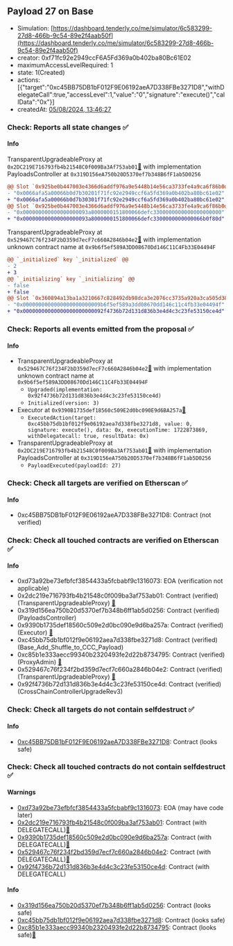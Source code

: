 ## Payload 27 on Base

- Simulation: [https://dashboard.tenderly.co/me/simulator/6c583299-27d8-466b-9c54-89e2f4aab50f](https://dashboard.tenderly.co/me/simulator/6c583299-27d8-466b-9c54-89e2f4aab50f)
- creator: 0xf71fc92e2949ccF6A5Fd369a0b402ba80Bc61E02
- maximumAccessLevelRequired: 1
- state: 1(Created)
- actions: [{"target":"0xc45BB75DB1bF012F9E06192aeA7D338FBe3271D8","withDelegateCall":true,"accessLevel":1,"value":"0","signature":"execute()","callData":"0x"}]
- createdAt: [05/08/2024, 13:46:27](https://basescan.org/tx/0x43b078280ac068236ef026029481c5771ff4579dcb9becd5e11ab2de18a585e8)

### Check: Reports all state changes :white_check_mark:

#### Info


TransparentUpgradeableProxy at `0x2DC219E716793fb4b21548C0f009Ba3Af753ab01`[:ghost:](https://github.com/bgd-labs/aave-address-book "GovernanceV3Base.PAYLOADS_CONTROLLER") with implementation PayloadsController at `0x319D156eA750b20D5370ef7b348B6fF1ab5D0256`
```diff
@@ Slot `0x925be0b447003e4366d6addf976a9e5448b14e56ca3733fe4a9ca6f86b0dcbd5` @@
- "0x0066afa5a00066b0d7b30201f71fc92e2949ccf6a5fd369a0b402ba80bc61e02"
+ "0x0066afa5a00066b0d7b30301f71fc92e2949ccf6a5fd369a0b402ba80bc61e02"
@@ Slot `0x925be0b447003e4366d6addf976a9e5448b14e56ca3733fe4a9ca6f86b0dcbd6` @@
- "0x000000000000000000093a8000000151800066defc3300000000000000000000"
+ "0x000000000000000000093a8000000151800066defc3300000000000066b0f80d"
```

TransparentUpgradeableProxy at `0x529467C76f234F2bD359d7ecF7c660A2846b04e2`[:ghost:](https://github.com/bgd-labs/aave-address-book "GovernanceV3Base.CROSS_CHAIN_CONTROLLER") with implementation unknown contract name at `0x9b6f5ef589A3DD08670Dd146C11C4Fb33E04494F`
```diff
@@ `_initialized` key `_initialized` @@
- 2
+ 3
@@ `_initializing` key `_initializing` @@
- false
+ false
@@ Slot `0x360894a13ba1a3210667c828492db98dca3e2076cc3735a920a3ca505d382bbc` @@
- "0x0000000000000000000000009b6f5ef589a3dd08670dd146c11c4fb33e04494f"
+ "0x00000000000000000000000092f4736b72d131d836b3e4d4c3c23fe53150ce4d"
```


### Check: Reports all events emitted from the proposal :white_check_mark:

#### Info

- TransparentUpgradeableProxy at `0x529467C76f234F2bD359d7ecF7c660A2846b04e2`[:ghost:](https://github.com/bgd-labs/aave-address-book "GovernanceV3Base.CROSS_CHAIN_CONTROLLER") with implementation unknown contract name at `0x9b6f5ef589A3DD08670Dd146C11C4Fb33E04494F`
  - `Upgraded(implementation: 0x92f4736b72d131d836b3e4d4c3c23fe53150ce4d)`
  - `Initialized(version: 3)`
- Executor at `0x9390B1735def18560c509E2d0bc090E9d6BA257a`[:ghost:](https://github.com/bgd-labs/aave-address-book "AaveV3Base.ACL_ADMIN, GovernanceV3Base.EXECUTOR_LVL_1")
  - `ExecutedAction(target: 0xc45bb75db1bf012f9e06192aea7d338fbe3271d8, value: 0, signature: execute(), data: 0x, executionTime: 1722873869, withDelegatecall: true, resultData: 0x)`
- TransparentUpgradeableProxy at `0x2DC219E716793fb4b21548C0f009Ba3Af753ab01`[:ghost:](https://github.com/bgd-labs/aave-address-book "GovernanceV3Base.PAYLOADS_CONTROLLER") with implementation PayloadsController at `0x319D156eA750b20D5370ef7b348B6fF1ab5D0256`
  - `PayloadExecuted(payloadId: 27)`

### Check: Check all targets are verified on Etherscan :white_check_mark:

#### Info

- 0xc45BB75DB1bF012F9E06192aeA7D338FBe3271D8: Contract (not verified) 

### Check: Check all touched contracts are verified on Etherscan :white_check_mark:

#### Info

- 0xd73a92be73efbfcf3854433a5fcbabf9c1316073: EOA (verification not applicable)
- 0x2dc219e716793fb4b21548c0f009ba3af753ab01: Contract (verified) (TransparentUpgradeableProxy) [:ghost:](https://github.com/bgd-labs/aave-address-book "GovernanceV3Base.PAYLOADS_CONTROLLER")
- 0x319d156ea750b20d5370ef7b348b6ff1ab5d0256: Contract (verified) (PayloadsController) 
- 0x9390b1735def18560c509e2d0bc090e9d6ba257a: Contract (verified) (Executor) [:ghost:](https://github.com/bgd-labs/aave-address-book "AaveV3Base.ACL_ADMIN, GovernanceV3Base.EXECUTOR_LVL_1")
- 0xc45bb75db1bf012f9e06192aea7d338fbe3271d8: Contract (verified) (Base_Add_Shuffle_to_CCC_Payload) 
- 0xc85b1e333aecc99340b2320493fe2d22b8734795: Contract (verified) (ProxyAdmin) [:ghost:](https://github.com/bgd-labs/aave-address-book "MiscBase.PROXY_ADMIN")
- 0x529467c76f234f2bd359d7ecf7c660a2846b04e2: Contract (verified) (TransparentUpgradeableProxy) [:ghost:](https://github.com/bgd-labs/aave-address-book "GovernanceV3Base.CROSS_CHAIN_CONTROLLER")
- 0x92f4736b72d131d836b3e4d4c3c23fe53150ce4d: Contract (verified) (CrossChainControllerUpgradeRev3) 

### Check: Check all targets do not contain selfdestruct :white_check_mark:

#### Info

- [0xc45BB75DB1bF012F9E06192aeA7D338FBe3271D8](https://basescan.org/address/0xc45BB75DB1bF012F9E06192aeA7D338FBe3271D8): Contract (looks safe)

### Check: Check all touched contracts do not contain selfdestruct :white_check_mark:

#### Warnings

- [0xd73a92be73efbfcf3854433a5fcbabf9c1316073](https://basescan.org/address/0xd73a92be73efbfcf3854433a5fcbabf9c1316073): EOA (may have code later)
- [0x2dc219e716793fb4b21548c0f009ba3af753ab01](https://basescan.org/address/0x2dc219e716793fb4b21548c0f009ba3af753ab01): Contract (with DELEGATECALL)[:ghost:](https://github.com/bgd-labs/aave-address-book "GovernanceV3Base.PAYLOADS_CONTROLLER")
- [0x9390b1735def18560c509e2d0bc090e9d6ba257a](https://basescan.org/address/0x9390b1735def18560c509e2d0bc090e9d6ba257a): Contract (with DELEGATECALL)[:ghost:](https://github.com/bgd-labs/aave-address-book "AaveV3Base.ACL_ADMIN, GovernanceV3Base.EXECUTOR_LVL_1")
- [0x529467c76f234f2bd359d7ecf7c660a2846b04e2](https://basescan.org/address/0x529467c76f234f2bd359d7ecf7c660a2846b04e2): Contract (with DELEGATECALL)[:ghost:](https://github.com/bgd-labs/aave-address-book "GovernanceV3Base.CROSS_CHAIN_CONTROLLER")
- [0x92f4736b72d131d836b3e4d4c3c23fe53150ce4d](https://basescan.org/address/0x92f4736b72d131d836b3e4d4c3c23fe53150ce4d): Contract (with DELEGATECALL)

#### Info

- [0x319d156ea750b20d5370ef7b348b6ff1ab5d0256](https://basescan.org/address/0x319d156ea750b20d5370ef7b348b6ff1ab5d0256): Contract (looks safe)
- [0xc45bb75db1bf012f9e06192aea7d338fbe3271d8](https://basescan.org/address/0xc45bb75db1bf012f9e06192aea7d338fbe3271d8): Contract (looks safe)
- [0xc85b1e333aecc99340b2320493fe2d22b8734795](https://basescan.org/address/0xc85b1e333aecc99340b2320493fe2d22b8734795): Contract (looks safe)[:ghost:](https://github.com/bgd-labs/aave-address-book "MiscBase.PROXY_ADMIN")

